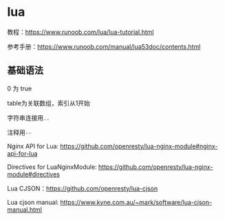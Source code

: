 # lua

教程：https://www.runoob.com/lua/lua-tutorial.html

参考手册：https://www.runoob.com/manual/lua53doc/contents.html

## 基础语法

0 为 true

table为关联数组，索引从1开始

字符串连接用`..`

注释用`--`

Nginx API for Lua: https://github.com/openresty/lua-nginx-module#nginx-api-for-lua

Directives for LuaNginxModule: https://github.com/openresty/lua-nginx-module#directives

Lua CJSON：https://github.com/openresty/lua-cjson

Lua cjson manual: https://www.kyne.com.au/~mark/software/lua-cjson-manual.html
